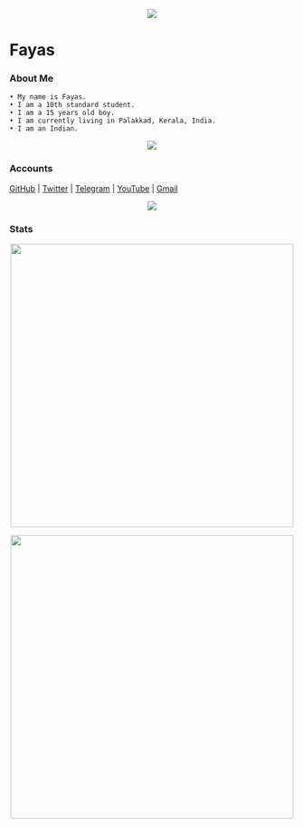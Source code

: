 <p align="center">
  <img src="https://avatars.githubusercontent.com/u/76828314?s=460&u=13967485f13a669a5d59bf56bd1ca6dba28c008c&v=4" />
</p>


# Fayas

### About Me

```
• My name is Fayas.
• I am a 10th standard student.
• I am a 15 years old boy.
• I am currently living in Palakkad, Kerala, India.
• I am an Indian.
```

<p align="center">
  <img src="https://www.cloud66.com/static/by_devs_for_devs-59b2731fe1e54f63500a8443e8d2e348.svg" />
</p>

### Accounts

[GitHub](https://github.com/FnKallekkad) | [Twitter](https://twitter.com/FnKallekkad) | [Telegram](https://telegram.me/FNPROJECTS) | [YouTube](https://youtube.com/channel/UCezxW4T3jDcmX1bccbsGdNg) | [Gmail](mailto:fnkallekkad@gmail.com)

<p align="center">
  <img src="https://www.cloud66.com/static/ops_tools_for_devs-37a156bd1e4b279a8f4407f6f8ec5a59.svg" />
</p>


### Stats 

<p align="center">
  <img width="500px" src="https://github-readme-stats.vercel.app/api?username=FnKallekkad&theme=tokyonight&show_icons=true" />
</p>
<p align="center">
  <img width="500px" src="https://github-readme-stats.vercel.app/api/top-langs/?username=FnKallekkad&theme=tokyonight&hide_langs_below=1&show_icons=true" />
</p>

